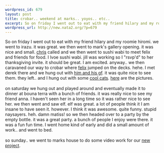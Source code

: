 ```yaml
--- 
wordpress_id: 679
layout: post
title: crobar.. weekend at marks.. yoyos.. etc..
excerpt: So on friday I went out to eat with my friend hilary and my roomie hiromi. we went to irazu. it was great. we then went to mark's gallery opening. it was nice and small. chris called and we then went to sushi wabi to meet felix and friends for food. I lvoe sushi wabi. jill was worki...
wordpress_url: http://new.nata2.org/?p=679
---
```

So on friday I went out to eat with my friend hilary and my roomie hiromi. we went to irazu. it was great. we then went to mark's gallery opening. it was nice and small. <a href="http://nata2.info/?path=pictures%2Fevents%2Ffelix_at_crobar_03&amp;img=felix%20at%20crobar%20043.jpg">chris</a> called and we then went to sushi wabi to meet felix and friends for food. I lvoe sushi wabi. jill was working so I "rsvp'd" to her thanksgiving invite. it should be great. I am excited. anyway.. we then caravaned our way to crobar where <a href="http://nata2.info/?path=pictures%2Fevents%2Ffelix_at_crobar_03&amp;img=felix%20at%20crobar%20010.jpg">felix</a> jumped on the decks. hehe. I met derek there and we hung out with <a href="http://nata2.info/?path=pictures%2Fevents%2Ffelix_at_crobar_03&amp;img=felix%20at%20crobar%20007.jpg">him and his gf</a>. it was quite nice to see them. they left.. and I hung out with some <a href="http://nata2.info/?path=pictures%2Fevents%2Ffelix_at_crobar_03&amp;img=felix%20at%20crobar%20027.jpg">cool cats</a>. <a href="http://nata2.info/?path=pictures%2Fevents%2Ffelix_at_crobar_03">here</a> are the pictures.<br/><br/>on saturday we hung out and played around and eventually made it to dinner at bouna terra with a bunch of friends. it was really nice to see my friend anna. I haven't seen her in a long time so it was rather nice to see her. we then went and saw elf. elf was great. a lot of people think it I am insane to have seen it. however. I think it was awesome. quite funny. stupid naysayers. heh. damn matiss! so we then headed over to a party by the empty bottle. it was a great party. a bunch of people I enjoy were there. it was a fun fun time. I went home kind of early and did a small amount of work.. and went to bed. <br/><br/>so sunday.. we went to marks house to do some video work for our <a href="http://www.learntoyoyo.com">new project</a>.
